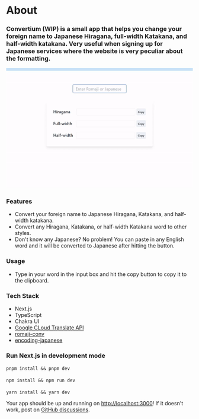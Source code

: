 # About

### Convertium (WIP) is a small app that helps you change your foreign name to Japanese Hiragana, full-width Katakana, and half-width katakana. Very useful when signing up for Japanese services where the website is very peculiar about the formatting.

![Gif of demonstrating the app](/public/Sample.gif)

### Features

- Convert your foreign name to Japanese Hiragana, Katakana, and half-width katakana.
- Convert any Hiragana, Katakana, or half-width Katakana word to other styles.
- Don't know any Japanese? No problem! You can paste in any English word and it will be converted to Japanese after hitting the button.

### Usage

- Type in your word in the input box and hit the copy button to copy it to the clipboard.

### Tech Stack

- Next.js
- TypeScript
- Chakra UI
- [Google CLoud Translate API](https://cloud.google.com/translate)
- [romaji-conv](https://www.npmjs.com/package/@koozaki/romaji-conv)
- [encoding-japanese](https://www.npmjs.com/package/encoding-japanese)

### Run Next.js in development mode

```pnpm
pnpm install && pnpm dev

npm install && npm run dev

yarn install && yarn dev
```

Your app should be up and running on [http://localhost:3000](http://localhost:3000)! If it doesn't work, post on [GitHub discussions](https://github.com/vercel/next.js/discussions).
